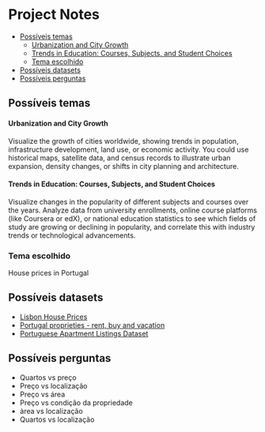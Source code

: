 # Project Notes <!-- omit in toc -->

- [Possíveis temas](#possíveis-temas)
    - [Urbanization and City Growth](#urbanization-and-city-growth)
    - [Trends in Education: Courses, Subjects, and Student Choices](#trends-in-education-courses-subjects-and-student-choices)
  - [Tema escolhido](#tema-escolhido)
- [Possíveis datasets](#possíveis-datasets)
- [Possíveis perguntas](#possíveis-perguntas)

## Possíveis temas

#### Urbanization and City Growth

Visualize the growth of cities worldwide, showing trends in population, infrastructure development, land use, or economic activity. You could use historical maps, satellite data, and census records to illustrate urban expansion, density changes, or shifts in city planning and architecture.

#### Trends in Education: Courses, Subjects, and Student Choices

Visualize changes in the popularity of different subjects and courses over the years. Analyze data from university enrollments, online course platforms (like Coursera or edX), or national education statistics to see which fields of study are growing or declining in popularity, and correlate this with industry trends or technological advancements.

### Tema escolhido

House prices in Portugal

## Possíveis datasets

- [Lisbon House Prices](https://www.kaggle.com/datasets/cgrodrigues/lisbon-house-prices)
- [Portugal proprieties - rent, buy and vacation](https://www.kaggle.com/datasets/mcarujo/portugal-proprieties-rent-buy-and-vacation)
- [Portuguese Apartment Listings Dataset](https://www.kaggle.com/datasets/andpereira/portugal-real-estate-house-pricing)

## Possíveis perguntas

- Quartos vs preço
- Preço vs localização
- Preço vs área
- Preço vs condição da propriedade
- àrea vs localização
- Quartos vs localização

